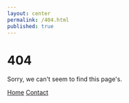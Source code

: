 ```yaml
---
layout: center
permalink: /404.html
published: true
---
```



# 404

Sorry, we can't seem to find this page's.

<div class="mt3">
  <a href="{{ site.baseurl }}/" class="button button-blue button-big">Home</a>
  <a href="{{ site.baseurl }}/contact/" class="button button-blue button-big">Contact</a>
</div>
